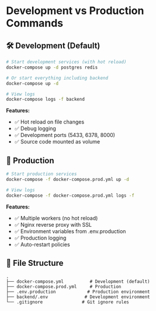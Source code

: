 # Development vs Production Commands

## 🛠️ Development (Default)
```bash
# Start development services (with hot reload)
docker-compose up -d postgres redis

# Or start everything including backend
docker-compose up -d

# View logs
docker-compose logs -f backend
```

**Features:**
- ✅ Hot reload on file changes
- ✅ Debug logging
- ✅ Development ports (5433, 6378, 8000)
- ✅ Source code mounted as volume

## 🚀 Production
```bash
# Start production services
docker-compose -f docker-compose.prod.yml up -d

# View logs
docker-compose -f docker-compose.prod.yml logs -f
```

**Features:**
- ✅ Multiple workers (no hot reload)
- ✅ Nginx reverse proxy with SSL
- ✅ Environment variables from .env.production
- ✅ Production logging
- ✅ Auto-restart policies

## 📁 File Structure
```
.
├── docker-compose.yml          # Development (default)
├── docker-compose.prod.yml     # Production
├── .env.production            # Production environment
├── backend/.env              # Development environment
└── .gitignore               # Git ignore rules
```